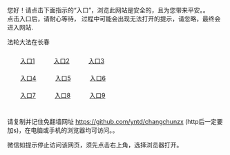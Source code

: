 您好！请点击下面指示的“入口”，浏览此网站是安全的，且为您带来平安。。 <br/>
点击入口后，请耐心等待， 过程中可能会出现无法打开的提示，请忽略，最终会进入网站. </br>

法轮大法在长春<br/>
<div style="padding:10px"><a style="margin:20px" target="_blank" href="https://d39lkbv31flxnb.cloudfront.net/2Qpsp?lmvezpcb" id="ccLink1" rel="nofollow">入口1</a> <a target="_blank" style="margin:20px" href="https://d1s189kjd2m6w0.cloudfront.net/2Qpsp?rqnam" id="ccLink2" rel="nofollow">入口2</a> <a style="margin:20px" target="_blank" href="https://d1j7h8lu99jr15.cloudfront.net/2Qpsp?srjwwuf" id="ccLink3" rel="nofollow">入口3</a></div>

<div style="padding:10px" ><a style="margin:20px" target="_blank" href="https://d39lkbv31flxnb.cloudfront.net/2Qpsp?lmvezpcb" id="ccLink4" rel="nofollow">入口4</a> <a style="margin:20px" href="https://d1s189kjd2m6w0.cloudfront.net/2Qpsp?rqnam" target="_blank" id="ccLink5" rel="nofollow">入口5</a> <a style="margin:20px" href="https://d1j7h8lu99jr15.cloudfront.net/2Qpsp?srjwwuf" target="_blank" id="ccLink6" rel="nofollow">入口6</a></div>

<div style="padding:10px"><a style="margin:20px" target="_blank" href="https://d39lkbv31flxnb.cloudfront.net/2Qpsp?lmvezpcb" id="ccLink7" rel="nofollow">入口7</a> <a style="margin:20px" href="https://d1s189kjd2m6w0.cloudfront.net/2Qpsp?rqnam" target="_blank" id="ccLink8" rel="nofollow">入口8</a> <a style="margin:20px" target="_blank" href="https://d1j7h8lu99jr15.cloudfront.net/2Qpsp?srjwwuf" id="ccLink9" rel="nofollow">入口9</a></div>

<br/>



请复制并记住免翻墙网址 https://github.com/yntd/changchunzx (http后一定要加s)，在电脑或手机的浏览器均可访问。。<br/>

微信如提示停止访问该网页，须先点击右上角，选择浏览器打开。
